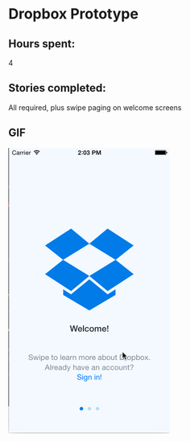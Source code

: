 # Dropbox Prototype

## Hours spent:
4

## Stories completed:
All required, plus swipe paging on welcome screens

## GIF
![](https://raw.githubusercontent.com/daneden/Dropbox-Prototype/master/Dropbox-Prototype.gif)

